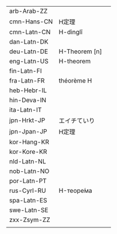 | | | |
|-|-|-|
| arb-Arab-ZZ |  |  |
| cmn-Hans-CN | H定理 |  |
| cmn-Latn-CN | H-dìnglǐ |  |
| dan-Latn-DK |  |  |
| deu-Latn-DE | H-Theorem [n] |  |
| eng-Latn-US | H-theorem |  |
| fin-Latn-FI |  |  |
| fra-Latn-FR | théorème H |  |
| heb-Hebr-IL |  |  |
| hin-Deva-IN |  |  |
| ita-Latn-IT |  |  |
| jpn-Hrkt-JP | エイチていり |  |
| jpn-Jpan-JP | H定理 |  |
| kor-Hang-KR |  |  |
| kor-Kore-KR |  |  |
| nld-Latn-NL |  |  |
| nob-Latn-NO |  |  |
| por-Latn-PT |  |  |
| rus-Cyrl-RU | H-теоре́ма |  |
| spa-Latn-ES |  |  |
| swe-Latn-SE |  |  |
| zxx-Zsym-ZZ |  |  |
|  |  |  |
